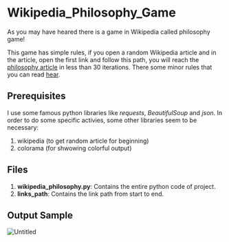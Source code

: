 # Wikipedia_Philosophy_Game
As you may have heared there is a game in Wikipedia called philosophy game! 

This game has simple rules, if you open a random Wikipedia article and in the article, open the first link and follow this path, you will reach the [philosophy article](https://en.wikipedia.org/wiki/Philosophy) in less than 30 iterations. There some minor rules that you can read [hear](https://en.wikipedia.org/wiki/Wikipedia:Getting_to_Philosophy).

## Prerequisites
I use some famous python libraries like *requests*, *BeautifulSoup* and *json*. In order to do some specific activies, some other libraries seem to be necessary:
1.   wikipedia (to get random article for beginning)
2.   colorama (for shwowing colorful output)

## Files
1.   **wikipedia_philosophy.py**: Contains the entire python code of project.
2.   **links_path**: Contains the link path from start to end.

## Output Sample
![Untitled](https://user-images.githubusercontent.com/13413222/116890420-da95c700-ac42-11eb-833f-9aa573271907.png)
